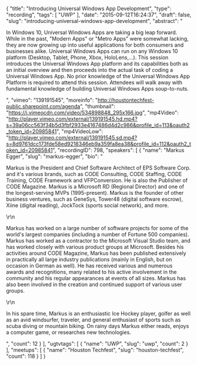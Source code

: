 {
  "title": "Introducing Universal Windows App Development",
  "type": "recording",
  "tags": [
    "UWP"
  ],
  "date": "2015-09-12T16:24:37",
  "draft": false,
  "slug": "introducing-universal-windows-app-development",
  "abstract": "<p>In Windows 10, Universal Windows Apps are taking a big leap forward. While in the past, \"Modern Apps\" or \"Metro Apps\" were somewhat lacking, they are now growing up into useful applications for both consumers and businesses alike. Universal Windows Apps can run on any Windows 10 platform (Desktop, Tablet, Phone, Xbox, HoloLens,...). This session introduces the Universal Windows App platform and its capabilities both as an initial overview and then proceeds into the actual task of coding a Universal Windows App. No prior knowledge of the Universal Windows App Platform is required to attend this session. Attendees will walk away with fundamental knowledge of building Universal Windows Apps soup-to-nuts.</p>",
  "vimeo": "139191545",
  "moreinfo": "http://houstontechfest-public.sharepoint.com/agenda",
  "thumbnail": "https://i.vimeocdn.com/video/534898848_295x166.jpg",
  "mp4Video": "http://player.vimeo.com/external/139191545.hd.mp4?s=39a06cc563f34b5d3fbf2933e4167486d4d2c986&profile_id=113&oauth2_token_id=20985841",
  "mp4VideoLow": "http://player.vimeo.com/external/139191545.sd.mp4?s=8d9761dcc173fde58ed9218346eb9a359fa8ea38&profile_id=112&oauth2_token_id=20985841",
  "recordingID": 798,
  "speakers": [
    {
      "name": "Markus Egger",
      "slug": "markus-egger",
      "bio": "<p>Markus is the President and Chief Software Architect of EPS Software Corp. and it's various brands, such as CODE Consulting, CODE Staffing, CODE Training, CODE Framework and VFPConversion. He is also the Publisher of CODE Magazine. Markus is a Microsoft RD (Regional Director) and one of the longest-serving MVPs (1995-present). Markus is the founder of other business ventures, such as GeneSys, Tower48 (digital software escrow), Xiine (digital reading), JockTock (sports social network), and more.</p>\r\n<p>Markus has worked on a large number of software projects for some of the world's largest companies (including a number of Fortune 500 companies). Markus has worked as a contractor to the Microsoft Visual Studio team, and has worked closely with various product groups at Microsoft. Besides his activities around CODE Magazine, Markus has been published extensively in practically all large industry publications (mainly in English, but on occasion in German as well). He has received various and numerous awards and recognitions, many related to his active involvement in the community and his regular appearances at events of all sizes. Markus has also been involved in the creation and continued support of various user groups.</p>\r\n<p>In his spare time, Markus is an enthusiastic Ice Hockey player, golfer as well as an avid windsurfer, traveler, and general enthusiast of sports such as scuba diving or mountain biking. On rainy days Markus either reads, enjoys a computer game, or researches new technologies.</p>",
      "count": 12
    }
  ],
  "ugtvtags": [
    {
      "name": "UWP",
      "slug": "uwp",
      "count": 2
    }
  ],
  "meetups": [
    {
      "name": "Houston Techfest",
      "slug": "houston-techfest",
      "count": 118
    }
  ]
}
